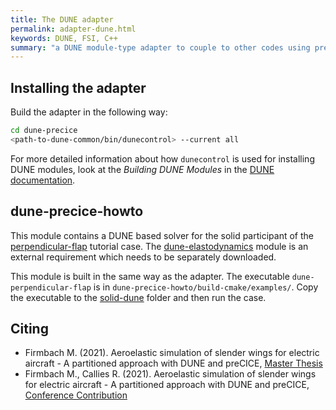 ```yaml
---
title: The DUNE adapter
permalink: adapter-dune.html
keywords: DUNE, FSI, C++
summary: "a DUNE module-type adapter to couple to other codes using preCICE"
---
```


## Installing the adapter

Build the adapter in the following way:

```bash
cd dune-precice
<path-to-dune-common/bin/dunecontrol> --current all
```

For more detailed information about how `dunecontrol` is used for installing DUNE modules, look at the *Building DUNE Modules* in the [DUNE documentation](https://www.dune-project.org/doc/installation/installation-buildsrc/).

## dune-precice-howto

This module contains a DUNE based solver for the solid participant of the [perpendicular-flap](https://github.com/precice/tutorials/tree/master/perpendicular-flap) tutorial case. The [dune-elastodynamics](https://github.com/maxfirmbach/dune-elastodynamics) module is an external requirement which needs to be separately downloaded.

This module is built in the same way as the adapter. The executable `dune-perpendicular-flap` is in `dune-precice-howto/build-cmake/examples/`. Copy the executable to the [solid-dune](https://github.com/precice/tutorials/tree/master/perpendicular-flap/solid-dune) folder and then run the case.

## Citing

- Firmbach M. (2021). Aeroelastic simulation of slender wings for electric aircraft - A partitioned approach with DUNE and preCICE, [Master Thesis](https://mediatum.ub.tum.de/node?id=1609293)
- Firmbach M., Callies R. (2021). Aeroelastic simulation of slender wings for electric aircraft - A partitioned approach with DUNE and preCICE, [Conference Contribution](https://athene-forschung.unibw.de/138607)
